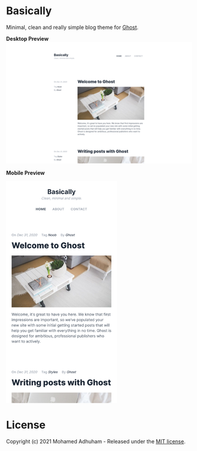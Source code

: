 # Basically
Minimal, clean and really simple blog theme for [Ghost](https://github.com/TryGhost/Ghost).

**Desktop Preview**
<img src="https://github.com/adhuham/basically-ghost-theme/blob/master/assets/screenshot-desktop.png?raw=true" width="900">

**Mobile Preview**

<img src="https://github.com/adhuham/basically-ghost-theme/blob/master/assets/screenshot-mobile.png?raw=true" width="300"> 

# License
Copyright (c) 2021 Mohamed Adhuham - Released under the [MIT license](https://github.com/adhuham/basically-ghost-theme/blob/master/LICENSE.md).
